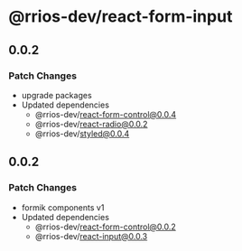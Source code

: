 # @rrios-dev/react-form-input

## 0.0.2

### Patch Changes

- upgrade packages
- Updated dependencies
  - @rrios-dev/react-form-control@0.0.4
  - @rrios-dev/react-radio@0.0.2
  - @rrios-dev/styled@0.0.4

## 0.0.2

### Patch Changes

- formik components v1
- Updated dependencies
  - @rrios-dev/react-form-control@0.0.2
  - @rrios-dev/react-input@0.0.3
